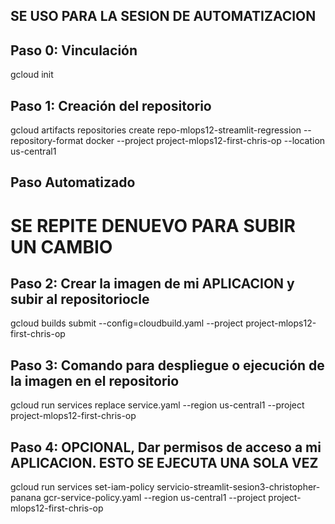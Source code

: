 ## SE USO PARA LA SESION DE AUTOMATIZACION

## Paso 0: Vinculación
gcloud init

## Paso 1: Creación del repositorio
gcloud artifacts repositories create repo-mlops12-streamlit-regression --repository-format docker --project project-mlops12-first-chris-op --location us-central1

## Paso Automatizado








# SE REPITE DENUEVO PARA SUBIR UN CAMBIO 

## Paso 2: Crear la imagen de mi APLICACION y subir al repositoriocle
gcloud builds submit --config=cloudbuild.yaml --project project-mlops12-first-chris-op

## Paso 3: Comando para despliegue o ejecución de la imagen en el repositorio
gcloud run services replace service.yaml --region us-central1 --project project-mlops12-first-chris-op

## Paso 4: OPCIONAL, Dar permisos de acceso a mi APLICACION. ESTO SE EJECUTA UNA SOLA VEZ
gcloud run services set-iam-policy servicio-streamlit-sesion3-christopher-panana gcr-service-policy.yaml --region us-central1 --project project-mlops12-first-chris-op